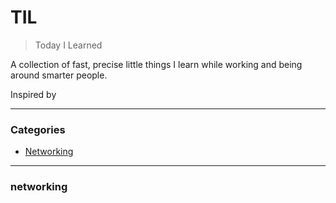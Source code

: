 # TIL

> Today I Learned

A collection of fast, precise little things I learn while working and being around smarter people.  

Inspired by [](https://github.com/jbranchaud/til/blob/master/README.md)

---

### Categories

* [Networking](#networking)

---

### networking
